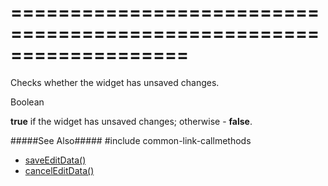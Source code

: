 ===================================================================
===================================================================

<!--shortDescription-->
Checks whether the widget has unsaved changes.
<!--/shortDescription-->

<!--returnType-->Boolean<!--/returnType-->
<!--returnDescription-->
**true** if the widget has unsaved changes; otherwise - **false**.
<!--/returnDescription-->

<!--fullDescription-->
#####See Also#####
#include common-link-callmethods
- [saveEditData()]({basewidgetpath}/Methods/#saveEditData)
- [cancelEditData()]({basewidgetpath}/Methods/#cancelEditData)
<!--/fullDescription-->